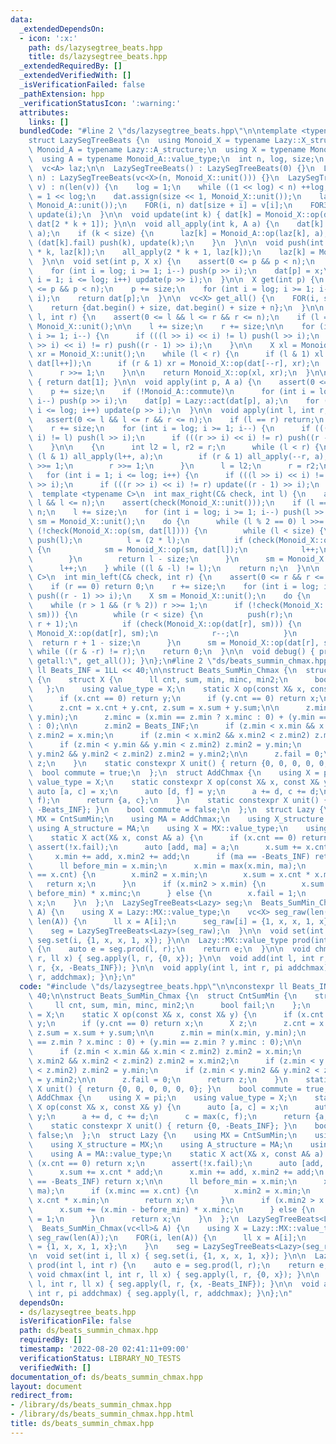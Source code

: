 ```yaml
---
data:
  _extendedDependsOn:
  - icon: ':x:'
    path: ds/lazysegtree_beats.hpp
    title: ds/lazysegtree_beats.hpp
  _extendedRequiredBy: []
  _extendedVerifiedWith: []
  _isVerificationFailed: false
  _pathExtension: hpp
  _verificationStatusIcon: ':warning:'
  attributes:
    links: []
  bundledCode: "#line 2 \"ds/lazysegtree_beats.hpp\"\n\ntemplate <typename Lazy>\n\
    struct LazySegTreeBeats {\n  using Monoid_X = typename Lazy::X_structure;\n  using\
    \ Monoid_A = typename Lazy::A_structure;\n  using X = typename Monoid_X::value_type;\n\
    \  using A = typename Monoid_A::value_type;\n  int n, log, size;\n  vc<X> dat;\n\
    \  vc<A> laz;\n\n  LazySegTreeBeats() : LazySegTreeBeats(0) {}\n  LazySegTreeBeats(int\
    \ n) : LazySegTreeBeats(vc<X>(n, Monoid_X::unit())) {}\n  LazySegTreeBeats(vc<X>\
    \ v) : n(len(v)) {\n    log = 1;\n    while ((1 << log) < n) ++log;\n    size\
    \ = 1 << log;\n    dat.assign(size << 1, Monoid_X::unit());\n    laz.assign(size,\
    \ Monoid_A::unit());\n    FOR(i, n) dat[size + i] = v[i];\n    FOR3_R(i, 1, size)\
    \ update(i);\n  }\n\n  void update(int k) { dat[k] = Monoid_X::op(dat[2 * k],\
    \ dat[2 * k + 1]); }\n\n  void all_apply(int k, A a) {\n    dat[k] = Lazy::act(dat[k],\
    \ a);\n    if (k < size) {\n      laz[k] = Monoid_A::op(laz[k], a);\n      if\
    \ (dat[k].fail) push(k), update(k);\n    }\n  }\n\n  void push(int k) {\n    all_apply(2\
    \ * k, laz[k]);\n    all_apply(2 * k + 1, laz[k]);\n    laz[k] = Monoid_A::unit();\n\
    \  }\n\n  void set(int p, X x) {\n    assert(0 <= p && p < n);\n    p += size;\n\
    \    for (int i = log; i >= 1; i--) push(p >> i);\n    dat[p] = x;\n    for (int\
    \ i = 1; i <= log; i++) update(p >> i);\n  }\n\n  X get(int p) {\n    assert(0\
    \ <= p && p < n);\n    p += size;\n    for (int i = log; i >= 1; i--) push(p >>\
    \ i);\n    return dat[p];\n  }\n\n  vc<X> get_all() {\n    FOR(i, size) push(i);\n\
    \    return {dat.begin() + size, dat.begin() + size + n};\n  }\n\n  X prod(int\
    \ l, int r) {\n    assert(0 <= l && l <= r && r <= n);\n    if (l == r) return\
    \ Monoid_X::unit();\n\n    l += size;\n    r += size;\n\n    for (int i = log;\
    \ i >= 1; i--) {\n      if (((l >> i) << i) != l) push(l >> i);\n      if (((r\
    \ >> i) << i) != r) push((r - 1) >> i);\n    }\n\n    X xl = Monoid_X::unit(),\
    \ xr = Monoid_X::unit();\n    while (l < r) {\n      if (l & 1) xl = Monoid_X::op(xl,\
    \ dat[l++]);\n      if (r & 1) xr = Monoid_X::op(dat[--r], xr);\n      l >>= 1;\n\
    \      r >>= 1;\n    }\n\n    return Monoid_X::op(xl, xr);\n  }\n\n  X prod_all()\
    \ { return dat[1]; }\n\n  void apply(int p, A a) {\n    assert(0 <= p && p < n);\n\
    \    p += size;\n    if (!Monoid_A::commute)\n      for (int i = log; i >= 1;\
    \ i--) push(p >> i);\n    dat[p] = Lazy::act(dat[p], a);\n    for (int i = 1;\
    \ i <= log; i++) update(p >> i);\n  }\n\n  void apply(int l, int r, A a) {\n \
    \   assert(0 <= l && l <= r && r <= n);\n    if (l == r) return;\n    l += size;\n\
    \    r += size;\n    for (int i = log; i >= 1; i--) {\n      if (((l >> i) <<\
    \ i) != l) push(l >> i);\n      if (((r >> i) << i) != r) push((r - 1) >> i);\n\
    \    }\n\n    {\n      int l2 = l, r2 = r;\n      while (l < r) {\n        if\
    \ (l & 1) all_apply(l++, a);\n        if (r & 1) all_apply(--r, a);\n        l\
    \ >>= 1;\n        r >>= 1;\n      }\n      l = l2;\n      r = r2;\n    }\n\n \
    \   for (int i = 1; i <= log; i++) {\n      if (((l >> i) << i) != l) update(l\
    \ >> i);\n      if (((r >> i) << i) != r) update((r - 1) >> i);\n    }\n  }\n\n\
    \  template <typename C>\n  int max_right(C& check, int l) {\n    assert(0 <=\
    \ l && l <= n);\n    assert(check(Monoid_X::unit()));\n    if (l == n) return\
    \ n;\n    l += size;\n    for (int i = log; i >= 1; i--) push(l >> i);\n    X\
    \ sm = Monoid_X::unit();\n    do {\n      while (l % 2 == 0) l >>= 1;\n      if\
    \ (!check(Monoid_X::op(sm, dat[l]))) {\n        while (l < size) {\n         \
    \ push(l);\n          l = (2 * l);\n          if (check(Monoid_X::op(sm, dat[l])))\
    \ {\n            sm = Monoid_X::op(sm, dat[l]);\n            l++;\n          }\n\
    \        }\n        return l - size;\n      }\n      sm = Monoid_X::op(sm, dat[l]);\n\
    \      l++;\n    } while ((l & -l) != l);\n    return n;\n  }\n\n  template <typename\
    \ C>\n  int min_left(C& check, int r) {\n    assert(0 <= r && r <= n);\n    assert(check(Monoid_X::unit()));\n\
    \    if (r == 0) return 0;\n    r += size;\n    for (int i = log; i >= 1; i--)\
    \ push((r - 1) >> i);\n    X sm = Monoid_X::unit();\n    do {\n      r--;\n  \
    \    while (r > 1 && (r % 2)) r >>= 1;\n      if (!check(Monoid_X::op(dat[r],\
    \ sm))) {\n        while (r < size) {\n          push(r);\n          r = (2 *\
    \ r + 1);\n          if (check(Monoid_X::op(dat[r], sm))) {\n            sm =\
    \ Monoid_X::op(dat[r], sm);\n            r--;\n          }\n        }\n      \
    \  return r + 1 - size;\n      }\n      sm = Monoid_X::op(dat[r], sm);\n    }\
    \ while ((r & -r) != r);\n    return 0;\n  }\n\n  void debug() { print(\"lazysegtree\
    \ getall:\", get_all()); }\n};\n#line 2 \"ds/beats_summin_chmax.hpp\"\n\nconstexpr\
    \ ll Beats_INF = 1LL << 40;\n\nstruct Beats_SumMin_Chmax {\n  struct CntSumMin\
    \ {\n    struct X {\n      ll cnt, sum, min, minc, min2;\n      bool fail;\n \
    \   };\n    using value_type = X;\n    static X op(const X& x, const X& y) {\n\
    \      if (x.cnt == 0) return y;\n      if (y.cnt == 0) return x;\n      X z;\n\
    \      z.cnt = x.cnt + y.cnt, z.sum = x.sum + y.sum;\n\n      z.min = min(x.min,\
    \ y.min);\n      z.minc = (x.min == z.min ? x.minc : 0) + (y.min == z.min ? y.minc\
    \ : 0);\n\n      z.min2 = Beats_INF;\n      if (z.min < x.min && x.min < z.min2)\
    \ z.min2 = x.min;\n      if (z.min < x.min2 && x.min2 < z.min2) z.min2 = x.min2;\n\
    \      if (z.min < y.min && y.min < z.min2) z.min2 = y.min;\n      if (z.min <\
    \ y.min2 && y.min2 < z.min2) z.min2 = y.min2;\n\n      z.fail = 0;\n      return\
    \ z;\n    }\n    static constexpr X unit() { return {0, 0, 0, 0, 0, 0}; }\n  \
    \  bool commute = true;\n  };\n  struct AddChmax {\n    using X = pi;\n    using\
    \ value_type = X;\n    static constexpr X op(const X& x, const X& y) {\n     \
    \ auto [a, c] = x;\n      auto [d, f] = y;\n      a += d, c += d;\n      c = max(c,\
    \ f);\n      return {a, c};\n    }\n    static constexpr X unit() { return {0,\
    \ -Beats_INF}; }\n    bool commute = false;\n  };\n  struct Lazy {\n    using\
    \ MX = CntSumMin;\n    using MA = AddChmax;\n    using X_structure = MX;\n   \
    \ using A_structure = MA;\n    using X = MX::value_type;\n    using A = MA::value_type;\n\
    \    static X act(X& x, const A& a) {\n      if (x.cnt == 0) return x;\n     \
    \ assert(!x.fail);\n      auto [add, ma] = a;\n      x.sum += x.cnt * add;\n \
    \     x.min += add, x.min2 += add;\n      if (ma == -Beats_INF) return x;\n\n\
    \      ll before_min = x.min;\n      x.min = max(x.min, ma);\n      if (x.minc\
    \ == x.cnt) {\n        x.min2 = x.min;\n        x.sum = x.cnt * x.min;\n     \
    \   return x;\n      }\n      if (x.min2 > x.min) {\n        x.sum += (x.min -\
    \ before_min) * x.minc;\n      } else {\n        x.fail = 1;\n      }\n      return\
    \ x;\n    }\n  };\n  LazySegTreeBeats<Lazy> seg;\n  Beats_SumMin_Chmax(vc<ll>&\
    \ A) {\n    using X = Lazy::MX::value_type;\n    vc<X> seg_raw(len(A));\n    FOR(i,\
    \ len(A)) {\n      ll x = A[i];\n      seg_raw[i] = {1, x, x, 1, x};\n    }\n\
    \    seg = LazySegTreeBeats<Lazy>(seg_raw);\n  }\n\n  void set(int i, ll x) {\
    \ seg.set(i, {1, x, x, 1, x}); }\n\n  Lazy::MX::value_type prod(int l, int r)\
    \ {\n    auto e = seg.prod(l, r);\n    return e;\n  }\n\n  void chmax(int l, int\
    \ r, ll x) { seg.apply(l, r, {0, x}); }\n\n  void add(int l, int r, ll x) { seg.apply(l,\
    \ r, {x, -Beats_INF}); }\n\n  void apply(int l, int r, pi addchmax) { seg.apply(l,\
    \ r, addchmax); }\n};\n"
  code: "#include \"ds/lazysegtree_beats.hpp\"\n\nconstexpr ll Beats_INF = 1LL <<\
    \ 40;\n\nstruct Beats_SumMin_Chmax {\n  struct CntSumMin {\n    struct X {\n \
    \     ll cnt, sum, min, minc, min2;\n      bool fail;\n    };\n    using value_type\
    \ = X;\n    static X op(const X& x, const X& y) {\n      if (x.cnt == 0) return\
    \ y;\n      if (y.cnt == 0) return x;\n      X z;\n      z.cnt = x.cnt + y.cnt,\
    \ z.sum = x.sum + y.sum;\n\n      z.min = min(x.min, y.min);\n      z.minc = (x.min\
    \ == z.min ? x.minc : 0) + (y.min == z.min ? y.minc : 0);\n\n      z.min2 = Beats_INF;\n\
    \      if (z.min < x.min && x.min < z.min2) z.min2 = x.min;\n      if (z.min <\
    \ x.min2 && x.min2 < z.min2) z.min2 = x.min2;\n      if (z.min < y.min && y.min\
    \ < z.min2) z.min2 = y.min;\n      if (z.min < y.min2 && y.min2 < z.min2) z.min2\
    \ = y.min2;\n\n      z.fail = 0;\n      return z;\n    }\n    static constexpr\
    \ X unit() { return {0, 0, 0, 0, 0, 0}; }\n    bool commute = true;\n  };\n  struct\
    \ AddChmax {\n    using X = pi;\n    using value_type = X;\n    static constexpr\
    \ X op(const X& x, const X& y) {\n      auto [a, c] = x;\n      auto [d, f] =\
    \ y;\n      a += d, c += d;\n      c = max(c, f);\n      return {a, c};\n    }\n\
    \    static constexpr X unit() { return {0, -Beats_INF}; }\n    bool commute =\
    \ false;\n  };\n  struct Lazy {\n    using MX = CntSumMin;\n    using MA = AddChmax;\n\
    \    using X_structure = MX;\n    using A_structure = MA;\n    using X = MX::value_type;\n\
    \    using A = MA::value_type;\n    static X act(X& x, const A& a) {\n      if\
    \ (x.cnt == 0) return x;\n      assert(!x.fail);\n      auto [add, ma] = a;\n\
    \      x.sum += x.cnt * add;\n      x.min += add, x.min2 += add;\n      if (ma\
    \ == -Beats_INF) return x;\n\n      ll before_min = x.min;\n      x.min = max(x.min,\
    \ ma);\n      if (x.minc == x.cnt) {\n        x.min2 = x.min;\n        x.sum =\
    \ x.cnt * x.min;\n        return x;\n      }\n      if (x.min2 > x.min) {\n  \
    \      x.sum += (x.min - before_min) * x.minc;\n      } else {\n        x.fail\
    \ = 1;\n      }\n      return x;\n    }\n  };\n  LazySegTreeBeats<Lazy> seg;\n\
    \  Beats_SumMin_Chmax(vc<ll>& A) {\n    using X = Lazy::MX::value_type;\n    vc<X>\
    \ seg_raw(len(A));\n    FOR(i, len(A)) {\n      ll x = A[i];\n      seg_raw[i]\
    \ = {1, x, x, 1, x};\n    }\n    seg = LazySegTreeBeats<Lazy>(seg_raw);\n  }\n\
    \n  void set(int i, ll x) { seg.set(i, {1, x, x, 1, x}); }\n\n  Lazy::MX::value_type\
    \ prod(int l, int r) {\n    auto e = seg.prod(l, r);\n    return e;\n  }\n\n \
    \ void chmax(int l, int r, ll x) { seg.apply(l, r, {0, x}); }\n\n  void add(int\
    \ l, int r, ll x) { seg.apply(l, r, {x, -Beats_INF}); }\n\n  void apply(int l,\
    \ int r, pi addchmax) { seg.apply(l, r, addchmax); }\n};\n"
  dependsOn:
  - ds/lazysegtree_beats.hpp
  isVerificationFile: false
  path: ds/beats_summin_chmax.hpp
  requiredBy: []
  timestamp: '2022-08-20 02:41:11+09:00'
  verificationStatus: LIBRARY_NO_TESTS
  verifiedWith: []
documentation_of: ds/beats_summin_chmax.hpp
layout: document
redirect_from:
- /library/ds/beats_summin_chmax.hpp
- /library/ds/beats_summin_chmax.hpp.html
title: ds/beats_summin_chmax.hpp
---
```

